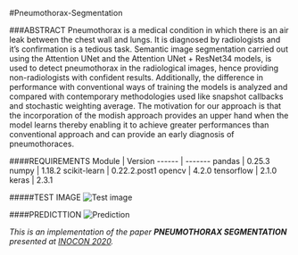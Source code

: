 #Pneumothorax-Segmentation

###ABSTRACT
Pneumothorax is a medical condition in which there is an air leak between the chest wall and lungs. It is diagnosed by radiologists and it’s confirmation is a tedious task. Semantic image segmentation carried out using the Attention UNet and the Attention UNet + ResNet34 models, is used to detect pneumothorax in the radiological images, hence providing non-radiologists with confident results. Additionally, the difference in performance with conventional ways of training the models is analyzed and compared with contemporary methodologies used like snapshot callbacks and stochastic weighting average. The motivation for our approach is that the incorporation of the modish approach provides an upper hand when the model learns thereby enabling it to achieve greater performances than conventional approach and can provide an early diagnosis of pneumothoraces.


####REQUIREMENTS
Module | Version
------ | -------
pandas | 0.25.3
numpy | 1.18.2
scikit-learn | 0.22.2.post1
opencv | 4.2.0
tensorflow | 2.1.0
keras | 2.3.1


#####TEST IMAGE
![Test image](https://github.com/shreyasms17/Pneumothorax-Segmentation/tree/main/src/resources/input/test_img1.png)

####PREDICTTION
![Prediction](https://github.com/shreyasms17/Pneumothorax-Segmentation/tree/main/src/resources/saved_output/result.jpeg)



_This is an implementation of the paper **PNEUMOTHORAX SEGMENTATION** presented at [INOCON 2020](http://inoconf.org/)._
